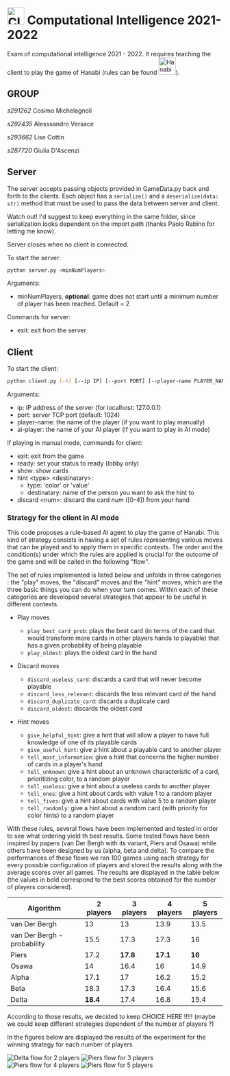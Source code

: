 # [<img src="https://img.icons8.com/external-itim2101-lineal-color-itim2101/64/000000/external-ai-computer-and-laptop-itim2101-lineal-color-itim2101.png" width="40px" alt="CI">](https://github.com/squillero/computational-intelligence) Computational Intelligence 2021-2022 

Exam of computational intelligence 2021 - 2022. It requires teaching the client to play the game of Hanabi (rules can be found [<img src="https://img.icons8.com/external-photo3ideastudio-flat-photo3ideastudio/64/000000/external-fireworks-celebration-photo3ideastudio-flat-photo3ideastudio-1.png" width="40px" alt="Hanabi">](https://www.spillehulen.dk/media/102616/hanabi-card-game-rules.pdf)).

## GROUP 
*s291262* Cosimo Michelagnoli

*s292435* Alesssandro Versace

*s293662* Lise Cottin

*s287720* Giulia D'Ascenzi

## Server

The server accepts passing objects provided in GameData.py back and forth to the clients.
Each object has a ```serialize()``` and a ```deserialize(data: str)``` method that must be used to pass the data between server and client.

Watch out! I'd suggest to keep everything in the same folder, since serialization looks dependent on the import path (thanks Paolo Rabino for letting me know).

Server closes when no client is connected.

To start the server:

```bash
python server.py <minNumPlayers>
```

Arguments:

+ minNumPlayers, __optional__: game does not start until a minimum number of player has been reached. Default = 2


Commands for server:

+ exit: exit from the server

## Client

To start the client:

```bash
python client.py [-h] [--ip IP] [--port PORT] [--player-name PLAYER_NAME | --ai-player AI_PLAYER]
```

Arguments:
+ ip: IP address of the server (for localhost: 127.0.0.1)
+ port: server TCP port (default: 1024)
+ player-name: the name of the player (if you want to play manually)
+ ai-player: the name of your AI player (if you want to play in AI mode)

If playing in manual mode, commands for client:
+ exit: exit from the game
+ ready: set your status to ready (lobby only)
+ show: show cards
+ hint \<type> \<destinatary>:
  + type: 'color' or 'value'
  + destinatary: name of the person you want to ask the hint to
+ discard \<num>: discard the card *num* (\[0-4]) from your hand

### Strategy for the client in AI mode

This code proposes a rule-based AI agent to play the game of Hanabi.
This kind of strategy consists in having a set of rules representing
various moves that can be played and to apply them in specific contexts.
The order and the condition(s) under which the rules are applied is crucial
for the outcome of the game and will be called in the following "flow".

The set of rules implemented is listed below and unfolds in three categories :
the "play" moves, the "discard" moves and the "hint" moves, which are the
three basic things you can do when your turn comes. Within each of these
categories are developed several strategies that appear to be useful in
different contexts.

+ Play moves
  + ```play_best_card_prob```: plays the best card (in terms of the card that 
  would transform more cards in other players hands to playable) that has
  a given probability of being playable
  + ```play_oldest```: plays the oldest card in the hand

+ Discard moves
  + ```discard_useless_card```: discards a card that will never become playable
  + ```discard_less_relevant```: discards the less relevant card of the hand
  + ```discard_duplicate_card```: discards a duplicate card
  + ```discard_oldest```: discards the oldest card

+ Hint moves
    - ```give_helpful_hint```: give a hint that will allow a player to have full knowledge of one of its playable
        cards
    - ```give_useful_hint```: give a hint about a playable card to another player
    - ```tell_most_information```: give a hint that concerns the higher number of cards in a player's hand
    - ```tell_unknown```: give a hint about an unknown characteristic of a card, prioritizing color, to a random player
    - ```tell_useless```: give a hint about a useless cards to another player
    - ```tell_ones```: give a hint about cards with value 1 to a random player
    - ```tell_fives```: give a hint about cards with value 5 to a random player
    - ```tell_randomly```: give a hint about a random card (with priority for color hints) to a random player


With these rules, several flows have been implemented and tested in order to see
what ordering yield th best results. Some tested flows have been inspired by 
papers (van Der Bergh with its variant, Piers and Osawa) while others have been 
designed by us (alpha, beta and delta). To compare the performances of these flows we
ran 100 games using each strategy for every possible configuration of players and stored
the results along with the average scores over all games. The results are displayed in the
table below (the values in bold correspond to the best scores obtained for the number of players
considered).

Algorithm | 2 players | 3 players | 4 players | 5 players
--- | --- | --- | --- |--- 
van Der Bergh | 13 | 13 | 13.9 | 13.5 
van Der Bergh - probability | 15.5 | 17.3 | 17.3 | 16
Piers | 17.2 | **17.8** | **17.1** | **16**
Osawa | 14 | 16.4 | 16 | 14.9
Alpha | 17.1 | 17 | 16.2 | 15.2 
Beta | 18.3 | 17.3 | 16.4 | 15.6 
Delta | **18.4** | 17.4 | 16.8 | 15.4 

According to those results, we decided to keep CHOICE HERE !!!!! (maybe we could
keep different strategies dependent of the number of players ?)

In the figures below are displayed the results of the experiment for the winning strategy for each
number of players.

![Delta flow for 2 players](graphs/rcd2.png)
![Piers flow for 3 players](graphs/piers3.png)
![Piers flow for 4 players](graphs/piers4.png)
![Piers flow for 5 players](graphs/piers5.png)






